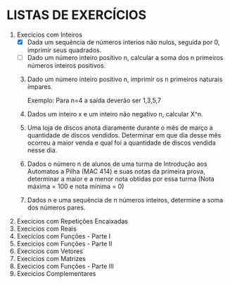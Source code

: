 # LISTAS DE EXERCÍCIOS

1. Execicios com Inteiros
    - [x] Dada um sequência de números interios não nulos, seguida por 0, imprimir seus quadrados.
    - [ ] Dado um número inteiro positivo n, calcular a soma dos n primeiros números inteiros positivos.
    3. Dado um número inteiro positivo n, imprimir os n primeiros naturais ímpares.
        
        Exemplo: Para n=4 a saída deverão ser 1,3,5,7
    4. Dados um inteiro x e um inteiro não negativo n, calcular X^n.
    5. Uma loja de discos anota diaramente durante o mês de março a quantidade de discos vendidos. Determinar em que dia desse mês ocorreu a maior venda e qual foi a quantidade de discos vendida nesse dia.
    6. Dados o número n de alunos de uma turma de Introdução aos Automatos a Pilha (MAC 414) e suas notas da primeira prova, determinar a maior e a menor nota obtidas por essa turma (Nota máxima = 100 e nota mínima = 0)
    7. Dados n e uma sequência de n números inteiros, determine a soma dos números pares.
2. Execicios com Repetições Encaixadas
3. Execicios com Reais
4. Execicios com Funções - Parte I
5. Execicios com Funções - Parte II
6. Execicios com Vetores
7. Execicios com Matrizes
8. Execicios com Funções - Parte III
9. Execicios Complementares

